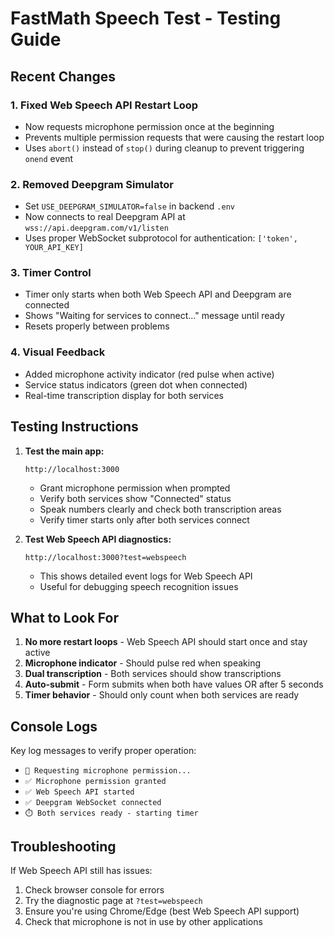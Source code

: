 # FastMath Speech Test - Testing Guide

## Recent Changes

### 1. Fixed Web Speech API Restart Loop
- Now requests microphone permission once at the beginning
- Prevents multiple permission requests that were causing the restart loop
- Uses `abort()` instead of `stop()` during cleanup to prevent triggering `onend` event

### 2. Removed Deepgram Simulator
- Set `USE_DEEPGRAM_SIMULATOR=false` in backend `.env`
- Now connects to real Deepgram API at `wss://api.deepgram.com/v1/listen`
- Uses proper WebSocket subprotocol for authentication: `['token', YOUR_API_KEY]`

### 3. Timer Control
- Timer only starts when both Web Speech API and Deepgram are connected
- Shows "Waiting for services to connect..." message until ready
- Resets properly between problems

### 4. Visual Feedback
- Added microphone activity indicator (red pulse when active)
- Service status indicators (green dot when connected)
- Real-time transcription display for both services

## Testing Instructions

1. **Test the main app:**
   ```
   http://localhost:3000
   ```
   - Grant microphone permission when prompted
   - Verify both services show "Connected" status
   - Speak numbers clearly and check both transcription areas
   - Verify timer starts only after both services connect

2. **Test Web Speech API diagnostics:**
   ```
   http://localhost:3000?test=webspeech
   ```
   - This shows detailed event logs for Web Speech API
   - Useful for debugging speech recognition issues

## What to Look For

1. **No more restart loops** - Web Speech API should start once and stay active
2. **Microphone indicator** - Should pulse red when speaking
3. **Dual transcription** - Both services should show transcriptions
4. **Auto-submit** - Form submits when both have values OR after 5 seconds
5. **Timer behavior** - Should only count when both services are ready

## Console Logs

Key log messages to verify proper operation:
- `🎤 Requesting microphone permission...`
- `✅ Microphone permission granted`
- `✅ Web Speech API started`
- `✅ Deepgram WebSocket connected`
- `⏱️ Both services ready - starting timer`

## Troubleshooting

If Web Speech API still has issues:
1. Check browser console for errors
2. Try the diagnostic page at `?test=webspeech`
3. Ensure you're using Chrome/Edge (best Web Speech API support)
4. Check that microphone is not in use by other applications